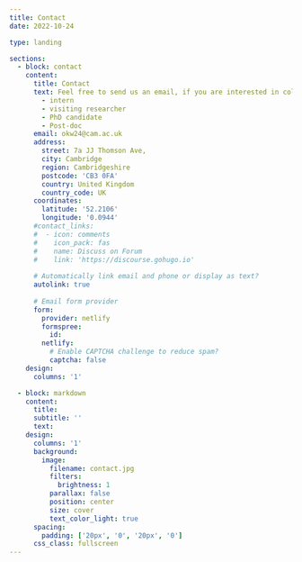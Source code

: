 ```yaml
---
title: Contact
date: 2022-10-24

type: landing

sections:
  - block: contact
    content:
      title: Contact
      text: Feel free to send us an email, if you are interested in collaboration or joining our group as
        - intern
        - visiting researcher
        - PhD candidate
        - Post-doc
      email: okw24@cam.ac.uk
      address:
        street: 7a JJ Thomson Ave,  
        city: Cambridge
        region: Cambridgeshire
        postcode: 'CB3 0FA'
        country: United Kingdom
        country_code: UK
      coordinates:
        latitude: '52.2106' 
        longitude: '0.0944'
      #contact_links:
      #  - icon: comments
      #    icon_pack: fas
      #    name: Discuss on Forum
      #    link: 'https://discourse.gohugo.io'
    
      # Automatically link email and phone or display as text?
      autolink: true
    
      # Email form provider
      form:
        provider: netlify
        formspree:
          id:
        netlify:
          # Enable CAPTCHA challenge to reduce spam?
          captcha: false
    design:
      columns: '1'

  - block: markdown
    content:
      title:
      subtitle: ''
      text:
    design:
      columns: '1'
      background:
        image: 
          filename: contact.jpg
          filters:
            brightness: 1
          parallax: false
          position: center
          size: cover
          text_color_light: true
      spacing:
        padding: ['20px', '0', '20px', '0']
      css_class: fullscreen
---
```

